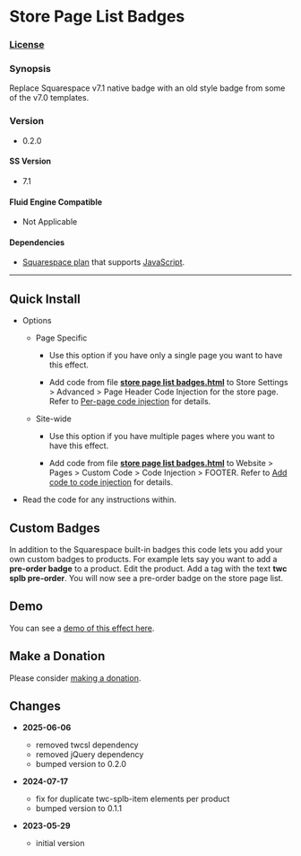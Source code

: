 # Store Page List Badges

### [License][1]

### Synopsis

Replace Squarespace v7.1 native badge with an old style badge from some of the
v7.0 templates.

### Version

  * 0.2.0

#### SS Version

  * 7.1

#### Fluid Engine Compatible

  * Not Applicable

#### Dependencies

  * [Squarespace plan][2] that supports [JavaScript][3].

---

## Quick Install

* Options

  * Page Specific
  
    * Use this option if you have only a single page you want to have this
      effect.
      
    * Add code from file **[store page list badges.html][4]** to
      Store Settings > Advanced > Page Header Code Injection for the store page.
      Refer to [Per-page code injection][5] for details.
      
  * Site-wide
  
    * Use this option if you have multiple pages where you want to have this
      effect.
      
    * Add code from file **[store page list badges.html][4]** to Website >
      Pages > Custom Code > Code Injection > FOOTER. Refer to [Add code to
      code injection][6] for details.
      
* Read the code for any instructions within.

## Custom Badges

In addition to the Squarespace built-in badges this code lets you add your own
custom badges to products. For example lets say you want to add a **pre-order
badge** to a product. Edit the product. Add a tag with the text **twc splb
pre-order**. You will now see a pre-order badge on the store page list.

## Demo

You can see a [demo of this effect here][7].

## Make a Donation

Please consider [making a donation][8].

## Changes

* **2025-06-06**

  * removed twcsl dependency
  * removed jQuery dependency
  * bumped version to 0.2.0
  
* **2024-07-17**

  * fix for duplicate twc-splb-item elements per product
  * bumped version to 0.1.1
  
* **2023-05-29**

  * initial version

[1]: https://github.com/tomsWebConsulting/twcsl/blob/main/LICENSE.txt#L1
[2]: https://www.squarespace.com/pricing
[3]: https://en.wikipedia.org/wiki/JavaScript
[4]: store%20page%20list%20badges.html#L1
[5]: https://support.squarespace.com/hc/en-us/articles/205815908-Using-code-injection#toc-per-page-code-injection
[6]: https://support.squarespace.com/hc/en-us/articles/205815908-Using-code-injection#toc-add-code-to-code-injection
[7]: https://toms-web-consulting-demos.squarespace.com/store-page-list-badges?password=twcdemos
[8]: https://github.com/tomsWebConsulting/twcsl#make-a-donation
